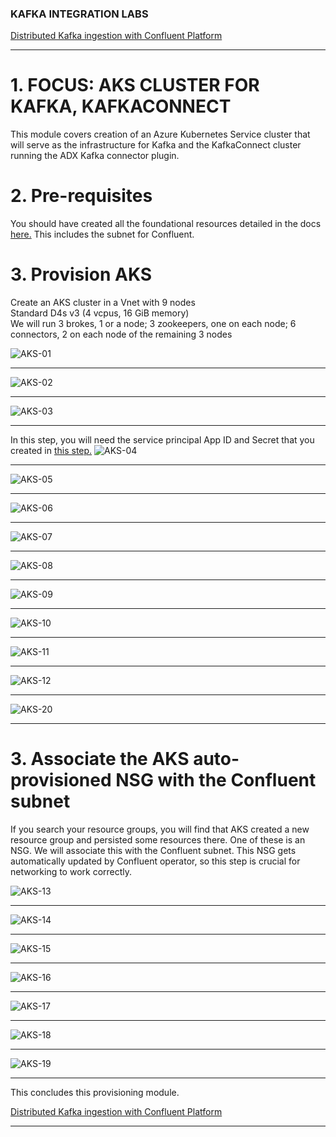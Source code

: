 ### KAFKA INTEGRATION LABS

[Distributed Kafka ingestion with Confluent Platform](../README.md)
<hr>

# 1. FOCUS: AKS CLUSTER FOR KAFKA, KAFKACONNECT
This module covers creation of an Azure Kubernetes Service cluster that will serve as the infrastructure for Kafka and the KafkaConnect cluster running the ADX Kafka connector plugin.

# 2. Pre-requisites
You should have created all the foundational resources detailed in the docs [here.](../common/README.md)  This includes the subnet for Confluent.

# 3. Provision AKS

Create an AKS cluster in a Vnet with 9 nodes<br>
Standard D4s v3 (4 vcpus, 16 GiB memory)<br>
We will run 3 brokes, 1 or a node; 3 zookeepers, one on each node; 6 connectors, 2 on each node of the remaining 3 nodes<br>

![AKS-01](../images/confluent-01.png)
<br>
<hr>

![AKS-02](../images/confluent-02.png)
<br>
<hr>

![AKS-03](../images/confluent-03.png)
<br>
<hr>

In this step, you will need the service principal App ID and Secret that you created in [this step.](../common/create-spn.md) 
![AKS-04](../images/confluent-04.png)
<br>
<hr>

![AKS-05](../images/confluent-05.png)
<br>
<hr>

![AKS-06](../images/confluent-06.png)
<br>
<hr>

![AKS-07](../images/confluent-07.png)
<br>
<hr>

![AKS-08](../images/confluent-08.png)
<br>
<hr>

![AKS-09](../images/confluent-09.png)
<br>
<hr>

![AKS-10](../images/confluent-10.png)
<br>
<hr>

![AKS-11](../images/confluent-11.png)
<br>
<hr>

![AKS-12](../images/confluent-12.png)
<br>
<hr>

![AKS-20](../images/confluent-20.png)
<br>
<hr>

# 3. Associate the AKS auto-provisioned NSG with the Confluent subnet

If you search your resource groups, you will find that AKS created a new resource group and persisted some resources there.  One of these is an NSG.  We will associate this with the Confluent subnet.  This NSG gets automatically updated by Confluent operator, so this step is crucial for networking to work correctly.

![AKS-13](../images/confluent-13.png)
<br>
<hr>

![AKS-14](../images/confluent-14.png)
<br>
<hr>

![AKS-15](../images/confluent-15.png)
<br>
<hr>

![AKS-16](../images/confluent-16.png)
<br>
<hr>

![AKS-17](../images/confluent-17.png)
<br>
<hr>

![AKS-18](../images/confluent-18.png)
<br>
<hr>

![AKS-19](../images/confluent-19.png)
<br>
<hr>

This concludes this provisioning module.

[Distributed Kafka ingestion with Confluent Platform](../README.md)
<hr>


